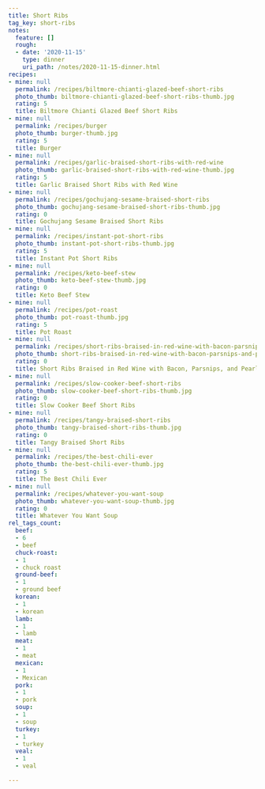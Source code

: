 ```yaml
---
title: Short Ribs
tag_key: short-ribs
notes:
  feature: []
  rough:
  - date: '2020-11-15'
    type: dinner
    uri_path: /notes/2020-11-15-dinner.html
recipes:
- mine: null
  permalink: /recipes/biltmore-chianti-glazed-beef-short-ribs
  photo_thumb: biltmore-chianti-glazed-beef-short-ribs-thumb.jpg
  rating: 5
  title: Biltmore Chianti Glazed Beef Short Ribs
- mine: null
  permalink: /recipes/burger
  photo_thumb: burger-thumb.jpg
  rating: 5
  title: Burger
- mine: null
  permalink: /recipes/garlic-braised-short-ribs-with-red-wine
  photo_thumb: garlic-braised-short-ribs-with-red-wine-thumb.jpg
  rating: 5
  title: Garlic Braised Short Ribs with Red Wine
- mine: null
  permalink: /recipes/gochujang-sesame-braised-short-ribs
  photo_thumb: gochujang-sesame-braised-short-ribs-thumb.jpg
  rating: 0
  title: Gochujang Sesame Braised Short Ribs
- mine: null
  permalink: /recipes/instant-pot-short-ribs
  photo_thumb: instant-pot-short-ribs-thumb.jpg
  rating: 5
  title: Instant Pot Short Ribs
- mine: null
  permalink: /recipes/keto-beef-stew
  photo_thumb: keto-beef-stew-thumb.jpg
  rating: 0
  title: Keto Beef Stew
- mine: null
  permalink: /recipes/pot-roast
  photo_thumb: pot-roast-thumb.jpg
  rating: 5
  title: Pot Roast
- mine: null
  permalink: /recipes/short-ribs-braised-in-red-wine-with-bacon-parsnips-and-pearl-onions
  photo_thumb: short-ribs-braised-in-red-wine-with-bacon-parsnips-and-pearl-onions-thumb.jpg
  rating: 0
  title: Short Ribs Braised in Red Wine with Bacon, Parsnips, and Pearl Onions
- mine: null
  permalink: /recipes/slow-cooker-beef-short-ribs
  photo_thumb: slow-cooker-beef-short-ribs-thumb.jpg
  rating: 0
  title: Slow Cooker Beef Short Ribs
- mine: null
  permalink: /recipes/tangy-braised-short-ribs
  photo_thumb: tangy-braised-short-ribs-thumb.jpg
  rating: 0
  title: Tangy Braised Short Ribs
- mine: null
  permalink: /recipes/the-best-chili-ever
  photo_thumb: the-best-chili-ever-thumb.jpg
  rating: 5
  title: The Best Chili Ever
- mine: null
  permalink: /recipes/whatever-you-want-soup
  photo_thumb: whatever-you-want-soup-thumb.jpg
  rating: 0
  title: Whatever You Want Soup
rel_tags_count:
  beef:
  - 6
  - beef
  chuck-roast:
  - 1
  - chuck roast
  ground-beef:
  - 1
  - ground beef
  korean:
  - 1
  - korean
  lamb:
  - 1
  - lamb
  meat:
  - 1
  - meat
  mexican:
  - 1
  - Mexican
  pork:
  - 1
  - pork
  soup:
  - 1
  - soup
  turkey:
  - 1
  - turkey
  veal:
  - 1
  - veal

---
```

